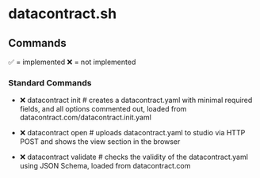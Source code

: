 # datacontract.sh

## Commands

✅ = implemented
❌ = not implemented

### Standard Commands
- ❌ datacontract init # creates a datacontract.yaml with minimal required fields, and all options commented out, loaded from datacontract.com/datacontract.init.yaml
- ❌ datacontract open # uploads datacontract.yaml to studio via HTTP POST and shows the view section in the browser

- ❌ datacontract validate # checks the validity of the datacontract.yaml using JSON Schema, loaded from datacontract.com
